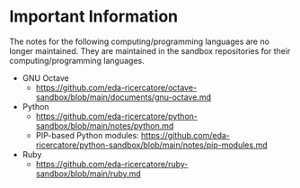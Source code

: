 #	Important Information


The notes for the following computing/programming languages are no longer maintained. They are maintained in the sandbox repositories for their computing/programming languages.

+ GNU Octave
	- https://github.com/eda-ricercatore/octave-sandbox/blob/main/documents/gnu-octave.md
+ Python
	- https://github.com/eda-ricercatore/python-sandbox/blob/main/notes/python.md
	- PIP-based Python modules: https://github.com/eda-ricercatore/python-sandbox/blob/main/notes/pip-modules.md
+ Ruby
	- https://github.com/eda-ricercatore/ruby-sandbox/blob/main/ruby.md
